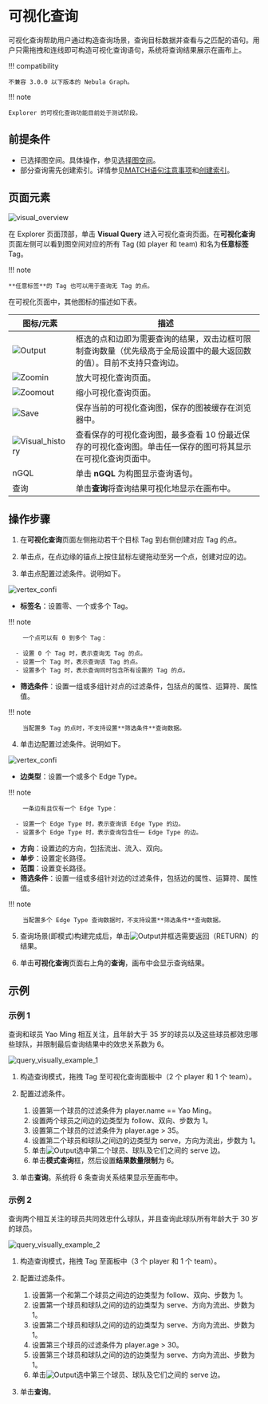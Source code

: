 # 可视化查询

可视化查询帮助用户通过构造查询场景，查询目标数据并查看与之匹配的语句。用户只需拖拽和连线即可构造可视化查询语句，系统将查询结果展示在画布上。

!!! compatibility

    不兼容 3.0.0 以下版本的 Nebula Graph。

!!! note

    Explorer 的可视化查询功能目前处于测试阶段。

## 前提条件

- 已选择图空间。具体操作，参见[选择图空间](13.choose-graphspace.md)。
- 部分查询需先创建索引。详情参见[MATCH语句注意事项](../3.ngql-guide/7.general-query-statements/2.match.md)和[创建索引](../3.ngql-guide/14.native-index-statements/1.create-native-index.md)。

## 页面元素

![visual_overview](https://docs-cdn.nebula-graph.com.cn/figures/visual-query-beta_2022-04-15_15-40-07_cn.png)

在 Explorer 页面顶部，单击 **Visual Query** 进入可视化查询页面。在**可视化查询**页面左侧可以看到图空间对应的所有 Tag (如 player 和 team) 和名为**任意标签** Tag。

!!! note

    **任意标签**的 Tag 也可以用于查询无 Tag 的点。  

在可视化页面中，其他图标的描述如下表。

| 图标/元素                                                    | 描述                                                         |
| ------------------------------------------------------------ | ------------------------------------------------------------ |
| ![Output](https://docs-cdn.nebula-graph.com.cn/figures/visual-nav-output.png) | 框选的点和边即为需要查询的结果，双击边框可限制查询数量（优先级高于全局设置中的最大返回数的值）。目前不支持只查询边。 |
| ![Zoomin](https://docs-cdn.nebula-graph.com.cn/figures/visual-nav-zoomin.png) | 放大可视化查询页面。                                         |
| ![Zoomout](https://docs-cdn.nebula-graph.com.cn/figures/visual-nav-zoomout.png) | 缩小可视化查询页面。                                         |
| ![Save](https://docs-cdn.nebula-graph.com.cn/figures/visual-nav-save.png) | 保存当前的可视化查询图，保存的图被缓存在浏览器中。           |
| ![Visual_history](https://docs-cdn.nebula-graph.com.cn/figures/visual-nav-history.png) | 查看保存的可视化查询图，最多查看 10 份最近保存的可视化查询图。单击任一保存的图可将其显示在可视化查询页面中。 |
| nGQL                                                         | 单击 **nGQL** 为构图显示查询语句。                             |
| 查询                                                         | 单击**查询**将查询结果可视化地显示在画布中。                 |

## 操作步骤

1. 在**可视化查询**页面左侧拖动若干个目标 Tag 到右侧创建对应 Tag 的点。

2. 单击点，在点边缘的锚点上按住鼠标左键拖动至另一个点，创建对应的边。

3. 单击点配置过滤条件。说明如下。

  ![vertex_confi](https://docs-cdn.nebula-graph.com.cn/figures/vertex-config_cn.png)

  - **标签名**：设置零、一个或多个 Tag。

  !!! note

        一个点可以有 0 到多个 Tag：

      - 设置 0 个 Tag 时，表示查询无 Tag 的点。
      - 设置一个 Tag 时，表示查询该 Tag 的点。
      - 设置多个 Tag 时，表示查询同时包含所有设置的 Tag 的点。   

  - **筛选条件**：设置一组或多组针对点的过滤条件，包括点的属性、运算符、属性值。

  !!! note

        当配置多 Tag 的点时，不支持设置**筛选条件**查询数据。

4. 单击边配置过滤条件。说明如下。

  ![vertex_confi](https://docs-cdn.nebula-graph.com.cn/figures/edge-config_cn.png)

  - **边类型**：设置一个或多个 Edge Type。

  !!! note

        一条边有且仅有一个 Edge Type：

      - 设置一个 Edge Type 时，表示查询该 Edge Type 的边。
      - 设置多个 Edge Type 时，表示查询包含任一 Edge Type 的边。

  - **方向**：设置边的方向，包括流出、流入、双向。
  - **单步**：设置定长路径。
  - **范围**：设置变长路径。
  - **筛选条件**：设置一组或多组针对边的过滤条件，包括边的属性、运算符、属性值。

  !!! note

        当配置多个 Edge Type 查询数据时，不支持设置**筛选条件**查询数据。

5. 查询场景(即模式)构建完成后，单击![Output](https://docs-cdn.nebula-graph.com.cn/figures/visual-nav-output.png)并框选需要返回（RETURN）的结果。

6. 单击**可视化查询**页面右上角的**查询**，画布中会显示查询结果。

## 示例

### 示例 1 

查询和球员 Yao Ming 相互关注，且年龄大于 35 岁的球员以及这些球员都效忠哪些球队，并限制最后查询结果中的效忠关系数为 6。

![query_visually_example_1](https://docs-cdn.nebula-graph.com.cn/figures/query_visaully_example_1.gif)

1. 构造查询模式，拖拽 Tag 至可视化查询面板中（2 个 player 和 1 个 team）。 

2. 配置过滤条件。

   1. 设置第一个球员的过滤条件为 player.name == Yao Ming。
   2. 设置两个球员之间边的边类型为 follow、双向、步数为 1。
   3. 设置第二个球员的过滤条件为 player.age > 35。
   4. 设置第二个球员和球队之间边的边类型为 serve，方向为流出，步数为 1。
   5. 单击![Output](https://docs-cdn.nebula-graph.com.cn/figures/visual-nav-output.png)选中第二个球员、球队及它们之间的 serve 边。
   6. 单击**模式查询**框，然后设置**结果数量限制**为 6。

3. 单击**查询**。系统将 6 条查询关系结果显示至画布中。

### 示例 2

查询两个相互关注的球员共同效忠什么球队，并且查询此球队所有年龄大于 30 岁的球员。

![query_visually_example_2](https://docs-cdn.nebula-graph.com.cn/figures/query_visaully_example_2.gif)

1. 构造查询模式，拖拽 Tag 至面板中（3 个 player 和 1 个 team）。
2. 配置过滤条件。

   1. 设置第一个和第二个球员之间边的边类型为 follow、双向、步数为 1。
   2. 设置第一个球员和球队之间的边的边类型为 serve、方向为流出、步数为 1。
   3. 设置第二个球员和球队之间的边的边类型为 serve、方向为流出、步数为 1。
   4. 设置第三个球员的过滤条件为 player.age > 30。
   5. 设置第三个球员和球队之间的边的边类型为 serve、方向为流出、步数为 1。
   6. 单击![Output](https://docs-cdn.nebula-graph.com.cn/figures/visual-nav-output.png)选中第三个球员、球队及它们之间的 serve 边。

3. 单击**查询**。
